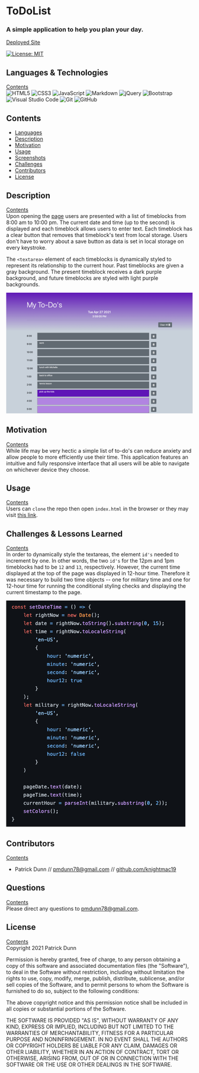 # ToDoList
    
### A simple application to help you plan your day. 
[Deployed Site](https://knightmac19.github.io/ToDoList/)

[![License: MIT](https://img.shields.io/badge/License-MIT-yellow.svg)](https://opensource.org/licenses/MIT)  

## <a name="languages"></a> Languages & Technologies
[Contents](#contents)  
<img alt="HTML5" src="https://img.shields.io/badge/html5-%23E34F26.svg?&style=for-the-badge&logo=html5&logoColor=white"/>
                 <img alt="CSS3" src="https://img.shields.io/badge/css3-%231572B6.svg?&style=for-the-badge&logo=css3&logoColor=white"/>
                 <img alt="JavaScript" src="https://img.shields.io/badge/javascript-%23323330.svg?&style=for-the-badge&logo=javascript&logoColor=%23F7DF1E"/>
                 <img alt="Markdown" src="https://img.shields.io/badge/markdown-%23000000.svg?&style=for-the-badge&logo=markdown&logoColor=white"/>
                 <img alt="jQuery" src="https://img.shields.io/badge/jquery-%230769AD.svg?&style=for-the-badge&logo=jquery&logoColor=white"/>
                 <img alt="Bootstrap" src="https://img.shields.io/badge/bootstrap-%23563D7C.svg?&style=for-the-badge&logo=bootstrap&logoColor=white"/>
                 <img alt="Visual Studio Code" src="https://img.shields.io/badge/VisualStudioCode-0078d7.svg?&style=for-the-badge&logo=visual-studio-code&logoColor=white"/>
                 <img alt="Git" src="https://img.shields.io/badge/git-%23F05033.svg?&style=for-the-badge&logo=git&logoColor=white"/>
                 <img alt="GitHub" src="https://img.shields.io/badge/github-%23121011.svg?&style=for-the-badge&logo=github&logoColor=white"/>
                

## <a name="contents"></a>  Contents
- [Languages](#languages)
- [Description](#description)
- [Motivation](#motivation)
- [Usage](#usage)
- [Screenshots](#screenshots)
- [Challenges](#challenges)
- [Contributors](#contributors)  
- [License](#license)


## <a name="description"></a> Description
[Contents](#contents)  
Upon opening the [page](https://knightmac19.github.io/ToDoList/) users are presented with a list of timeblocks from 8:00 am to 10:00 pm. The current date and time (up to the second) is displayed and each timeblock allows users to enter text. Each timeblock has a clear button that removes that timeblock's text from local storage. Users don't have to worry about a save button as data is set in local storage on every keystroke. 

The `<textarea>` element of each timeblocks is dynamically styled to represent its relationship to the current hour. Past timeblocks are given a gray background. The present timeblock receives a dark purple background, and future timeblocks are styled with light purple backgrounds. 

![Main Page](https://github.com/knightmac19/ToDoList/blob/main/assets/browser_view.png)  

## <a name="motivation"></a> Motivation
[Contents](#contents)  
While life may be very hectic a simple list of to-do's can reduce anxiety and allow people to more efficiently use their time. This application features an intuitive and fully responsive interface that all users will be able to navigate on whichever device they choose.

## <a name="usage"></a> Usage
[Contents](#contents)  
Users can `clone` the repo then open `index.html` in the browser or they may visit [this link](https://knightmac19.github.io/ToDoList/).

## <a name="challenges"></a> Challenges & Lessons Learned
[Contents](#contents)  
In order to dynamically style the textareas, the element `id's` needed to increment by one. In other words, the two `id's` for the 12pm and 1pm timeblocks had to be `12` and `13`, respectively. However, the current time displayed at the top of the page was displayed in 12-hour time. Therefore it was necessary to build two time objects -- one for military time and one for 12-hour time for running the conditional styling checks and displaying the current timestamp to the page.  

![Military time function](https://github.com/knightmac19/ToDoList/blob/main/assets/set_date_time.png)  

## <a name="contributors"></a> Contributors
[Contents](#contents)  
- Patrick Dunn // [pmdunn78@gmail.com](mailto:pmdunn78@gmail.com) // [github.com/knightmac19](https://github.com/knightmac19)  

## <a name="questions"></a> Questions
[Contents](#contents)  
Please direct any questions to [pmdunn78@gmail.com](mailto:pmdunn78@gmail.com).

## <a name="license"></a> License
[Contents](#contents)  
Copyright 2021 Patrick Dunn

Permission is hereby granted, free of charge, to any person obtaining a copy of this software and associated documentation files (the "Software"), to deal in the Software without restriction, including without limitation the rights to use, copy, modify, merge, publish, distribute, sublicense, and/or sell copies of the Software, and to permit persons to whom the Software is furnished to do so, subject to the following conditions:

The above copyright notice and this permission notice shall be included in all copies or substantial portions of the Software.

THE SOFTWARE IS PROVIDED "AS IS", WITHOUT WARRANTY OF ANY KIND, EXPRESS OR IMPLIED, INCLUDING BUT NOT LIMITED TO THE WARRANTIES OF MERCHANTABILITY, FITNESS FOR A PARTICULAR PURPOSE AND NONINFRINGEMENT. IN NO EVENT SHALL THE AUTHORS OR COPYRIGHT HOLDERS BE LIABLE FOR ANY CLAIM, DAMAGES OR OTHER LIABILITY, WHETHER IN AN ACTION OF CONTRACT, TORT OR OTHERWISE, ARISING FROM, OUT OF OR IN CONNECTION WITH THE SOFTWARE OR THE USE OR OTHER DEALINGS IN THE SOFTWARE.